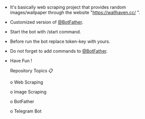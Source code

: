 - It's basically web scraping project that provides 
  random images/wallpaper through the website "https://wallhaven.cc/ ".
- Customized version of [@BotFather](https://t.me/BotFather).
- Start the bot with /start command.
- Before run the bot replace token-key with yours.
- Do not forget to add commands to [@BotFather](https://t.me/BotFather).
- Have Fun !




  Repository Topics 📋
  
  o	Web Scraping

  o	Image Scraping

  o	BotFather

  o	Telegram Bot
